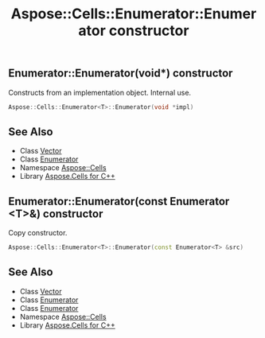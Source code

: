 ﻿---
title: Aspose::Cells::Enumerator::Enumerator constructor
linktitle: Enumerator
second_title: Aspose.Cells for C++ API Reference
description: 'Aspose::Cells::Enumerator::Enumerator constructor. Constructs from an implementation object. Internal use in C++.'
type: docs
weight: 100
url: /cpp/aspose.cells/enumerator/enumerator/
---
## Enumerator::Enumerator(void*) constructor


Constructs from an implementation object. Internal use.

```cpp
Aspose::Cells::Enumerator<T>::Enumerator(void *impl)
```

## See Also

* Class [Vector](../../vector/)
* Class [Enumerator](../)
* Namespace [Aspose::Cells](../../)
* Library [Aspose.Cells for C++](../../../)
## Enumerator::Enumerator(const Enumerator \<T\>\&) constructor


Copy constructor.

```cpp
Aspose::Cells::Enumerator<T>::Enumerator(const Enumerator<T> &src)
```

## See Also

* Class [Vector](../../vector/)
* Class [Enumerator](../)
* Class [Enumerator](../)
* Namespace [Aspose::Cells](../../)
* Library [Aspose.Cells for C++](../../../)
